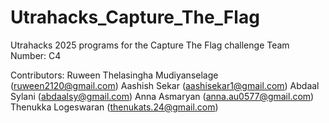 # Utrahacks_Capture_The_Flag
Utrahacks 2025 programs for the Capture The Flag challenge
Team Number: C4

Contributors: 
Ruween Thelasingha Mudiyanselage (ruween2120@gmail.com)
Aashish Sekar (aashisekar1@gmail.com)
Abdaal Sylani (abdaalsy@gmail.com)
Anna Asmaryan (anna.au0577@gmail.com)
Thenukka Logeswaran (thenukats.24@gmail.com)
